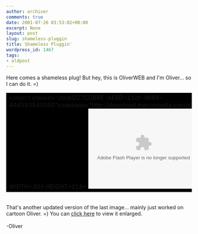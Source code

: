```yaml
---
author: archiver
comments: true
date: 2001-07-26 03:53:02+00:00
excerpt: None
layout: post
slug: shameless-pluggin
title: Shameless Pluggin'
wordpress_id: 1467
tags:
- oldpost
---
```


Here comes a shameless plug! But hey, this is OliverWEB and I'm Oliver... so I can do it. =)<br /><center><table cellpadding=1 cellspacing=0 border=0 bgcolor=black><tr><td><object classid="clsid:D27CDB6E-AE6D-11cf-96B8-444553540000"codebase="http://download.macromedia.com/pub/shockwave/cabs/flash/swflash.cab#version=5,0,0,0" WIDTH=300 HEIGHT=218> <param NAME=movie VALUE="http://www.oliverweb.com/stuff/Olivers2.swf"> <param NAME=quality VALUE=high> <param NAME=bgcolor VALUE=#FFFFFF> <embed src="http://www.oliverweb.com/stuff/Olivers2.swf" quality=high bgcolor=#FFFFFF  WIDTH=300 HEIGHT=218 TYPE="application/x-shockwave-flash" PLUGINSPAGE="http://www.macromedia.com/shockwave/download/index.cgi?P1_Prod_Version=ShockwaveFlash"></embed></object></td></tr></table></center><br />That's another updated version of the last image... mainly just worked on cartoon Oliver. =) You can <a href=http://www.oliverweb.com/stuff/Olivers2.swf>click here</a> to view it enlarged.<br /><br />-Oliver